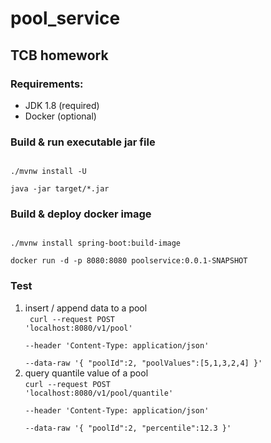 # pool_service

## TCB homework

### Requirements:

- JDK 1.8 (required)
- Docker (optional)

### Build & run executable jar file

<code>
./mvnw install -U <br>
java -jar target/*.jar
</code>

### Build & deploy docker image

<code>
./mvnw install spring-boot:build-image <br/>
docker run -d -p 8080:8080 poolservice:0.0.1-SNAPSHOT
</code>

### Test 

1. insert / append data to a pool <br/>
   <code>
   curl --request POST 'localhost:8080/v1/pool' \
   --header 'Content-Type: application/json' \
   --data-raw '{
   "poolId":2,
   "poolValues":[5,1,3,2,4]
   }'
    </code>
2. query quantile value of a pool <br>
   <code>curl --request POST 'localhost:8080/v1/pool/quantile' \
   --header 'Content-Type: application/json' \
   --data-raw '{
   "poolId":2,
   "percentile":12.3
   }'</code>